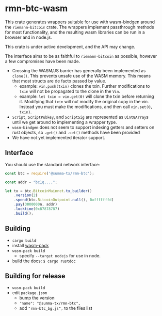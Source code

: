 # rmn-btc-wasm

This crate generates wrappers suitable for use with wasm-bindgen around the
`riemann-bitcoin` crate. The wrappers implement passthrough methods for most
functionality, and the resulting wasm libraries can be run in a browser and in
node.js.

This crate is under active development, and the API may change.

The interface aims to be as faithful to `riemann-bitcoin` as possible, however
a few compromises have been made.

- Crossing the WASM/JS barrier has generally been implemented as `clone()`.
  This prevents unsafe use of the WASM memory. This means that most structs are
  de facto passed by value.
  - example: `vin.push(txin)` clones the txin. Further modifications to `txin`
    will not be propagated to the clone in the `Vin`.
  - example: `let txin = vin.get(0)` will clone the txin before returning it.
    Modifying that `txin`  will not modify the original copy in the vin.
    Instead you must make the modifications, and then call `vin.set(0, txin)`.
- `Script`, `ScriptPubkey`, and `ScriptSig` are represented as `Uint8Array`s
  until we get around to implementing a wrapper type.
- `wasm-bindgen` does not seem to support indexing getters and setters on rust
  objects, so `.get()` and `.set()` methods have been provided
- We have not yet implemented iterator support.


## Interface

You should use the standard network interface:

```js
const btc = require('@summa-tx/rmn-btc');

const addr = "bc1q....";

let tx = btc.BitcoinMainnet.tx_builder()
    .version(2)
    .spend(btc.BitcoinOutpoint.null(), 0xfffffffd)
    .pay(3000000n, addr)
    .locktime(0x87878787)
    .build();
```

## Building
- `cargo build`
- install [wasm-pack](https://rustwasm.github.io/wasm-pack/installer/)
- `wasm-pack build`
  - specify `--target nodejs` for use in node.
- build the docs: `$ cargo rustdoc`

## Building for release
- `wasm-pack build`
- edit `package.json`
  - bump the version
  - `"name": "@summa-tx/rmn-btc",`
  - add `"rmn-btc_bg.js",` to the files list
